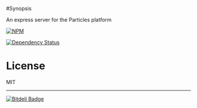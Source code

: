 
#Synopsis

An express server for the Particles platform

[![NPM](https://nodei.co/npm/particles-express.png)](https://nodei.co/npm/particles-express/)

[![Dependency Status](https://david-dm.org/particles/particles-express.png)](https://david-dm.org/particles/particles-express)


# License

MIT

-----

[![Bitdeli Badge](https://d2weczhvl823v0.cloudfront.net/particles/particles-express/trend.png)](https://bitdeli.com/free "Bitdeli Badge")


